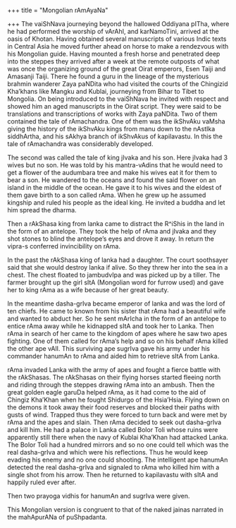 +++
title = "Mongolian rAmAyaNa"

+++
The vaiShNava journeying beyond the hallowed Oddiyana pITha, where he
had performed the worship of vArAhI, and karNamoTini, arrived at the
oasis of Khotan. Having obtained several manuscripts of various Indic
texts in Central Asia he moved further ahead on horse to make a
rendezvous with his Mongolian guide. Having mounted a fresh horse and
penetrated deep into the steppes they arrived after a week at the remote
outposts of what was once the organizing ground of the great Oirat
emperors, Esen Taiji and Amasanji Taiji. There he found a guru in the
lineage of the mysterious brahmin wanderer Zaya paNDita who had visited
the courts of the Chingizid Kha’khans like Mangku and Kublai, journeying
from Bihar to Tibet to Mongolia. On being introduced to the vaiShNava he
invited with respect and showed him an aged manuscripts in the Oirat
script. They were said to be translations and transcriptions of works
with Zaya paNDita. Two of them contained the tale of rAmachandra. One of
them was the ikShvAku vaMsha giving the history of the ikShvAku kings
from manu down to the nAstIka siddhArtha, and his sAkhya branch of
ikShvAkus of kapilavastu. In this the tale of rAmachandra was
considerably developed.

The second was called the tale of king jIvaka and his son. Here jIvaka
had 3 wives but no son. He was told by his mantra-vAdins that he would
need to get a flower of the audumbara tree and make his wives eat it for
them to bear a son. He wandered to the oceans and found the said flower
on an island in the middle of the ocean. He gave it to his wives and the
eldest of them gave birth to a son called rAma. When he grew up he
assumed kingship and ruled his people as the ideal king. He invited a
buddha and let him spread the dharma.

Then a rAkShasa king from lanka came to distract the R^iShis in the land
in the form of an antelope. They took the help of rAma and jIvaka and
they shot stones to blind the antelope’s eyes and drove it away. In
return the vipra-s conferred invincibility on rAma.

In the past the rAkShasa king of lanka had a daughter. The court
soothsayer said that she would destroy lanka if alive. So they threw her
into the sea in a chest. The chest floated to jambudvIpa and was picked
up by a tiller. The farmer brought up the girl sItA (Mongolian word for
furrow used) and gave her to king rAma as a wife because of her great
beauty.

In the meantime dasha-grIva became emperor of lanka and was the lord of
ten chiefs. He came to known from his sister that rAma had a beautiful
wife and wanted to abduct her. So he sent mArIcha in the form of an
antelope to entice rAma away while he kidnapped sItA and took her to
Lanka. Then rAma in search of her came to the kingdom of apes where he
saw two apes fighting. One of them called for rAma’s help and so on his
behalf rAma killed the other ape vAlI. This surviving ape sugrIva gave
his army under his commander hanumAn to rAma and aided him to retrieve
sItA from Lanka.

rAma invaded Lanka with the army of apes and fought a fierce battle with
the rAkShasas. The rAkShasas on their flying horses started fleeing
north and riding through the steppes drawing rAma into an ambush. Then
the great golden eagle garuDa helped rAma, as it had come to the aid of
Chingiz Kha’Khan when he fought Shidurgo of the Hsia’Hsia. Flying down
on the demons it took away their food reserves and blocked their paths
with gusts of wind. Trapped thus they were forced to turn back and were
met by rAma and the apes and slain. Then rAma decided to seek out
dasha-grIva and kill him. He had a palace in Lanka called Bolor Toli
whose ruins were apparently still there when the navy of Kublai Kha’Khan
had attacked Lanka. The Bolor Toli had a hundred mirrors and so no one
could tell which was the real dasha-grIva and which were his
reflections. Thus he would keep evading his enemy and no one could
shooting. The intelligent ape hanumAn detected the real dasha-grIva and
signaled to rAma who killed him with a single shot from his arrow. Then
he returned to kapilavastu with sItA and happily ruled ever after.

Then two prayoga vidhis for hanumAn and sugrIva were given.

This Mongolian version is congruent to that of the naked jainas narrated
in the mahApurANa of puShpadanta.
